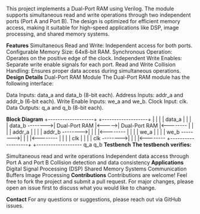 This project implements a Dual-Port RAM using Verilog. The module supports simultaneous read and write operations through two independent ports (Port A and Port B). The design is optimized for efficient memory access, making it suitable for high-speed applications like DSP, image processing, and shared memory systems.

**Features**
Simultaneous Read and Write: Independent access for both ports.
Configurable Memory Size: 64x8-bit RAM.
Synchronous Operation: Operates on the positive edge of the clock.
Independent Write Enables: Separate write enable signals for each port.
Read and Write Collision Handling: Ensures proper data access during simultaneous operations.
**Design Details**
Dual-Port RAM Module
The Dual-Port RAM module has the following interface:

Data Inputs: data_a and data_b (8-bit each).
Address Inputs: addr_a and addr_b (6-bit each).
Write Enable Inputs: we_a and we_b.
Clock Input: clk.
Data Outputs: q_a and q_b (8-bit each).

**Block Diagram**
          +-------------------+       +-------------------+
          |                   |       |                   |
  data_a  |                   |       |                   |  data_b
 -------->|  Dual-Port RAM     |<----->|  Dual-Port RAM     |<--------
          |                   |       |                   |
  addr_a  |                   |       |                   |  addr_b
 -------->|                   |       |                   |<--------
          |                   |       |                   |
    we_a  |                   |       |                   |   we_b
 -------->|                   |       |                   |<--------
          |                   |       |                   |
     clk  |                   |       |                   |    clk
 -------->|                   |       |                   |<--------
          +-------------------+       +-------------------
                   q_a                            q_b
**Testbench**
**The testbench verifies:**

Simultaneous read and write operations
Independent data access through Port A and Port B
Collision detection and data consistency
**Applications**
Digital Signal Processing (DSP)
Shared Memory Systems
Communication Buffers
Image Processing
**Contributions**
Contributions are welcome! Feel free to fork the project and submit a pull request. For major changes, please open an issue first to discuss what you would like to change.

**Contact**
For any questions or suggestions, please reach out via GitHub issues.
